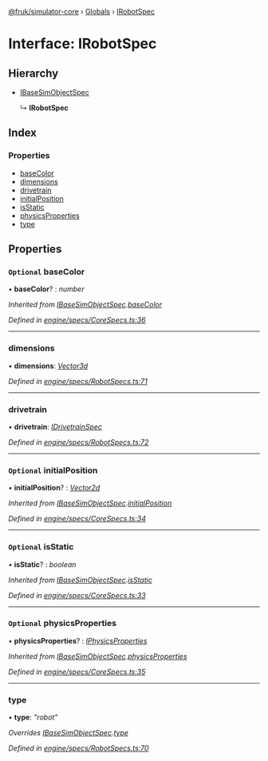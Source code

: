 [@fruk/simulator-core](../README.md) › [Globals](../globals.md) › [IRobotSpec](irobotspec.md)

# Interface: IRobotSpec

## Hierarchy

* [IBaseSimObjectSpec](ibasesimobjectspec.md)

  ↳ **IRobotSpec**

## Index

### Properties

* [baseColor](irobotspec.md#optional-basecolor)
* [dimensions](irobotspec.md#dimensions)
* [drivetrain](irobotspec.md#drivetrain)
* [initialPosition](irobotspec.md#optional-initialposition)
* [isStatic](irobotspec.md#optional-isstatic)
* [physicsProperties](irobotspec.md#optional-physicsproperties)
* [type](irobotspec.md#type)

## Properties

### `Optional` baseColor

• **baseColor**? : *number*

*Inherited from [IBaseSimObjectSpec](ibasesimobjectspec.md).[baseColor](ibasesimobjectspec.md#optional-basecolor)*

*Defined in [engine/specs/CoreSpecs.ts:36](https://github.com/zhiquanyeo/SimulatorCore/blob/f1bf202/src/engine/specs/CoreSpecs.ts#L36)*

___

###  dimensions

• **dimensions**: *[Vector3d](../globals.md#vector3d)*

*Defined in [engine/specs/RobotSpecs.ts:71](https://github.com/zhiquanyeo/SimulatorCore/blob/f1bf202/src/engine/specs/RobotSpecs.ts#L71)*

___

###  drivetrain

• **drivetrain**: *[IDrivetrainSpec](idrivetrainspec.md)*

*Defined in [engine/specs/RobotSpecs.ts:72](https://github.com/zhiquanyeo/SimulatorCore/blob/f1bf202/src/engine/specs/RobotSpecs.ts#L72)*

___

### `Optional` initialPosition

• **initialPosition**? : *[Vector2d](../globals.md#vector2d)*

*Inherited from [IBaseSimObjectSpec](ibasesimobjectspec.md).[initialPosition](ibasesimobjectspec.md#optional-initialposition)*

*Defined in [engine/specs/CoreSpecs.ts:34](https://github.com/zhiquanyeo/SimulatorCore/blob/f1bf202/src/engine/specs/CoreSpecs.ts#L34)*

___

### `Optional` isStatic

• **isStatic**? : *boolean*

*Inherited from [IBaseSimObjectSpec](ibasesimobjectspec.md).[isStatic](ibasesimobjectspec.md#optional-isstatic)*

*Defined in [engine/specs/CoreSpecs.ts:33](https://github.com/zhiquanyeo/SimulatorCore/blob/f1bf202/src/engine/specs/CoreSpecs.ts#L33)*

___

### `Optional` physicsProperties

• **physicsProperties**? : *[IPhysicsProperties](iphysicsproperties.md)*

*Inherited from [IBaseSimObjectSpec](ibasesimobjectspec.md).[physicsProperties](ibasesimobjectspec.md#optional-physicsproperties)*

*Defined in [engine/specs/CoreSpecs.ts:35](https://github.com/zhiquanyeo/SimulatorCore/blob/f1bf202/src/engine/specs/CoreSpecs.ts#L35)*

___

###  type

• **type**: *"robot"*

*Overrides [IBaseSimObjectSpec](ibasesimobjectspec.md).[type](ibasesimobjectspec.md#type)*

*Defined in [engine/specs/RobotSpecs.ts:70](https://github.com/zhiquanyeo/SimulatorCore/blob/f1bf202/src/engine/specs/RobotSpecs.ts#L70)*
